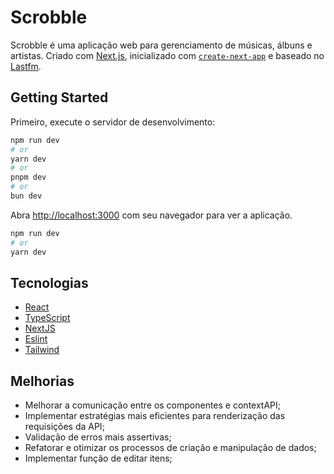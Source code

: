 # Scrobble

Scrobble é uma aplicação web para gerenciamento de músicas, álbuns e artistas. Criado com [Next.js](https://nextjs.org/), inicializado com [`create-next-app`](https://github.com/vercel/next.js/tree/canary/packages/create-next-app) e baseado no [Lastfm](https://www.last.fm/pt/).

## Getting Started

Primeiro, execute o servidor de desenvolvimento:

```bash
npm run dev
# or
yarn dev
# or
pnpm dev
# or
bun dev
```

Abra [http://localhost:3000](http://localhost:3000) com seu navegador para ver a aplicação.

```bash
npm run dev
# or
yarn dev
```

## Tecnologias
- [React](https://react.dev/)
- [TypeScript](https://www.typescriptlang.org/)
- [NextJS](https://nextjs.org/)
- [Eslint](https://eslint.org/)
- [Tailwind](https://tailwindcss.com/)

## Melhorias
- Melhorar a comunicação entre os componentes e contextAPI;
- Implementar estratégias mais eficientes para renderização das requisições da API;
- Validação de erros mais assertivas;
- Refatorar e otimizar os processos de criação e manipulação de dados;
- Implementar função de editar itens;
